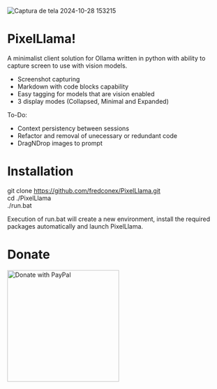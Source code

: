 ![Captura de tela 2024-10-28 153215](https://github.com/user-attachments/assets/f65f7c1d-95ad-4f6c-a003-753c613515d7)

# PixelLlama!  

A minimalist client solution for Ollama written in python with ability to capture screen to use with vision models.
- Screenshot capturing
- Markdown with code blocks capability
- Easy tagging for models that are vision enabled
- 3 display modes (Collapsed, Minimal and Expanded)


To-Do:
- Context persistency between sessions
- Refactor and removal of unecessary or redundant code
- DragNDrop images to prompt

# Installation
git clone https://github.com/fredconex/PixelLlama.git  
cd ./PixelLlama  
./run.bat  

Execution of run.bat will create a new environment, install the required packages automatically and launch PixelLlama.

# Donate
<a href="https://www.paypal.com/donate/?hosted_button_id=24CJHH95X3AQS"><img width=256px src="https://raw.githubusercontent.com/stefan-niedermann/paypal-donate-button/master/paypal-donate-button.png" alt="Donate with PayPal" /></a>
